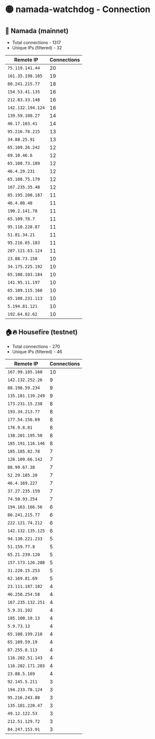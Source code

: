 # 🟡 namada-watchdog - Connection

## 🚀 Namada (mainnet)
- Total connections - 1317
- Unique IPs (filtered) - 32

| Remote IP | Connections |
|-----------|-------------|
| `75.119.141.44` | 20 |
| `161.35.198.105` | 19 |
| `80.241.215.77` | 18 |
| `154.53.41.135` | 16 |
| `212.83.33.148` | 16 |
| `142.132.194.124` | 16 |
| `139.59.100.27` | 14 |
| `46.17.103.41` | 14 |
| `95.216.78.215` | 13 |
| `34.88.25.91` | 13 |
| `65.109.26.242` | 12 |
| `69.10.46.6` | 12 |
| `65.108.73.189` | 12 |
| `46.4.29.231` | 12 |
| `65.108.75.179` | 12 |
| `167.235.35.48` | 12 |
| `85.195.208.187` | 11 |
| `46.4.80.48` | 11 |
| `190.2.141.78` | 11 |
| `65.109.78.7` | 11 |
| `95.110.228.87` | 11 |
| `51.81.34.21` | 11 |
| `95.216.65.183` | 11 |
| `207.121.63.124` | 11 |
| `23.88.73.158` | 10 |
| `34.175.225.192` | 10 |
| `65.108.103.184` | 10 |
| `141.95.11.197` | 10 |
| `65.109.115.160` | 10 |
| `65.108.231.113` | 10 |
| `5.194.81.121` | 10 |
| `192.64.82.62` | 10 |

## 🏠🔥 Housefire (testnet)

- Total connections - 270
- Unique IPs (filtered) - 46

| Remote IP | Connections |
|-----------|-------------|
| `167.99.185.160` | 10 |
| `142.132.252.26` | 9 |
| `88.198.59.234` | 9 |
| `135.181.139.249` | 9 |
| `173.231.15.238` | 8 |
| `193.34.213.77` | 8 |
| `177.54.156.69` | 8 |
| `176.9.8.81` | 8 |
| `138.201.195.50` | 8 |
| `185.191.116.146` | 8 |
| `185.185.82.78` | 7 |
| `126.109.66.142` | 7 |
| `88.99.67.38` | 7 |
| `52.29.185.20` | 7 |
| `46.4.169.227` | 7 |
| `37.27.235.159` | 7 |
| `74.50.93.254` | 7 |
| `194.163.166.56` | 6 |
| `80.241.215.77` | 6 |
| `222.121.74.212` | 6 |
| `142.132.135.125` | 6 |
| `94.130.221.233` | 5 |
| `51.159.77.8` | 5 |
| `65.21.239.120` | 5 |
| `157.173.126.208` | 5 |
| `31.220.15.253` | 5 |
| `62.169.81.69` | 5 |
| `23.111.187.102` | 4 |
| `46.250.254.58` | 4 |
| `167.235.132.251` | 4 |
| `5.9.31.102` | 4 |
| `185.100.10.13` | 4 |
| `5.9.73.13` | 4 |
| `65.108.199.210` | 4 |
| `65.109.59.19` | 4 |
| `87.255.8.113` | 4 |
| `116.202.51.143` | 4 |
| `116.202.171.203` | 4 |
| `23.88.5.169` | 4 |
| `92.145.5.211` | 3 |
| `194.233.78.124` | 3 |
| `95.216.243.80` | 3 |
| `135.181.220.47` | 3 |
| `49.12.122.53` | 3 |
| `212.51.129.72` | 3 |
| `84.247.153.91` | 3 |

